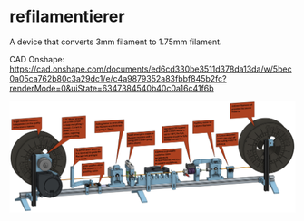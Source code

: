 # refilamentierer

A device that converts 3mm filament to 1.75mm filament.

CAD Onshape:
https://cad.onshape.com/documents/ed6cd330be3511d378da13da/w/5bec0a05ca762b80c3a29dc1/e/c4a9879352a83fbbf845b2fc?renderMode=0&uiState=6347384540b40c0a16c41f6b

![](media/overview_description.png)